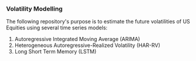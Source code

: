 ### Volatility Modelling
The following repository's purpose is to estimate the future volatilities of US Equities using several time series models:
1. Autoregressive Integrated Moving Average (ARIMA)
2. Heterogeneous Autoregressive-Realized Volatility (HAR-RV)
3. Long Short Term Memory (LSTM)
